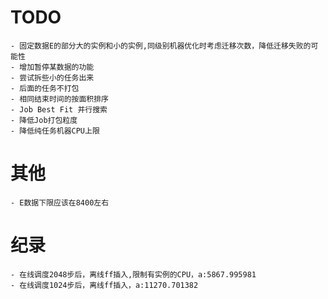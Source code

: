 # TODO
    - 固定数据E的部分大的实例和小的实例,同级别机器优化时考虑迁移次数，降低迁移失败的可能性
    - 增加暂停某数据的功能
    - 尝试拆些小的任务出来
    - 后面的任务不打包
    - 相同结束时间的按面积排序
    - Job Best Fit 并行搜索
    - 降低Job打包粒度
    - 降低纯任务机器CPU上限
# 其他
    - E数据下限应该在8400左右
# 纪录
    - 在线调度2048步后，离线ff插入,限制有实例的CPU，a:5867.995981
    - 在线调度1024步后，离线ff插入，a:11270.701382
    